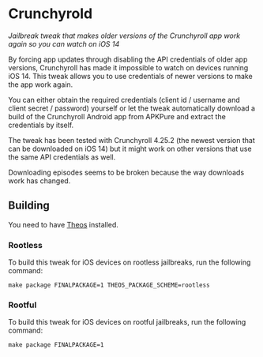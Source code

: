 # Crunchyrold
*Jailbreak tweak that makes older versions of the Crunchyroll app work again so you can watch on iOS 14*

By forcing app updates through disabling the API credentials of older app versions, Crunchyroll has made it impossible to watch on devices running iOS 14. This tweak allows you to use credentials of newer versions to make the app work again.

You can either obtain the required credentials (client id / username and client secret / password) yourself or let the tweak automatically download a build of the Crunchyroll Android app from APKPure and extract the credentials by itself.

The tweak has been tested with Crunchyroll 4.25.2 (the newest version that can be downloaded on iOS 14) but it might work on other versions that use the same API credentials as well.

Downloading episodes seems to be broken because the way downloads work has changed.

## Building
You need to have [Theos](https://theos.dev/docs/installation) installed.

### Rootless
To build this tweak for iOS devices on rootless jailbreaks, run the following command:
```
make package FINALPACKAGE=1 THEOS_PACKAGE_SCHEME=rootless
```

### Rootful
To build this tweak for iOS devices on rootful jailbreaks, run the following command:
```
make package FINALPACKAGE=1
```
